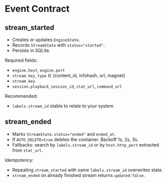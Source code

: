 
# Event Contract

## stream_started
- Creates or updates `EngineState`.
- Records `StreamState` with `status="started"`.
- Persists in SQLite.

Required fields:
- `engine.host`, `engine.port`
- `stream.key_type` ∈ {content_id, infohash, url, magnet}
- `stream.key`
- `session.playback_session_id`, `stat_url`, `command_url`

Recommended:
- `labels.stream_id` stable to relate to your system.

## stream_ended
- Marks `StreamState.status="ended"` and `ended_at`.
- If `AUTO_DELETE=true` deletes the container. Backoff 1s, 2s, 3s.
- Fallbacks: search by `labels.stream_id` or by `host.http_port` extracted from `stat_url`.

Idempotency:
- Repeating `stream_started` with same `labels.stream_id` overwrites state.
- `stream_ended` on already finished stream returns `updated:false`.

